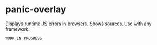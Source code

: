 # panic-overlay

Displays runtime JS errors in browsers. Shows sources. Use with any framework.

```
WORK IN PROGRESS
```
